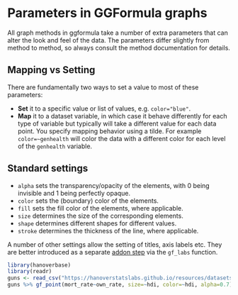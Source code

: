 # Parameters in GGFormula graphs

All graph methods in ggformula take a number of extra parameters that can alter the look and feel of the data. The parameters differ slightly from method to method, so always consult the method documentation for details.

## Mapping vs Setting

There are fundamentally two ways to set a value to most of these parameters:

- **Set** it to a specific value or list of values, e.g. `color="blue"`.
- **Map** it to a dataset variable, in which case it behave differently for each type of variable but typically will take a different value for each data point. You specify mapping behavior using a tilde. For example `color=~genhealth` will color the data with a different color for each level of the `genhealth` variable.

## Standard settings

- `alpha` sets the transparency/opacity of the elements, with 0 being invisible and 1 being perfectly opaque.
- `color` sets the (boundary) color of the elements.
- `fill` sets the fill color of the elements, where applicable.
- `size` determines the size of the corresponding elements.
- `shape` determines different shapes for different values.
- `stroke` determines the thickness of the line, where applicable.

A number of other settings allow the setting of titles, axis labels etc. They are better introduced as a separate [addon step](ggformulaAddons.md) via the `gf_labs` function.

```r
library(hanoverbase)
library(readr)
guns <- read_csv("https://hanoverstatslabs.github.io/resources/datasets/guns.csv")
guns %>% gf_point(mort_rate~own_rate, size=~hdi, color=~hdi, alpha=0.7)
```

